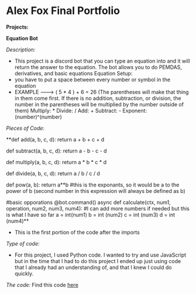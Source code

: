 # Alex Fox Final Portfolio
**Projects:**

**Equation Bot**

_Description:_

- This project is a discord bot that you can type an equation into and it will return the answer to the equation. The bot allows you to do PEMDAS, derivatives, and basic equations
Equation Setup:
- you have to put a space between every number or symbol in the equation
- EXAMPLE ---> ( 5 * 4 ) + 6 = 26 (The parentheses will make  that thing in them come first. If there is no addition, subtraction, or division, the number in the parentheses will be multiplied by the number outside of them)
Multiply: *
Divide: /
Add: +
Subtract: -
Exponent: (number)^(number)

_Pieces of Code:_

**def add(a, b, c, d):
   return a + b + c + d

def subtract(a, b, c, d):
   return a - b - c - d

def multiply(a, b, c, d):
   return a * b * c * d

def divide(a, b, c, d):
   return a / b / c / d

def pow(a, b):
   return a**b #this is the exponants, so it would be a to the power of b (second number in this expression will always be defined as b)

#basic opporations
@bot.command()
async def calculate(ctx, num1, operation, num2, num3, num4):
   #I can add more numbers if needed but this is what I have so far
   a = int(num1) 
   b = int (num2)
   c = int (num3)
   d = int (num4)**

   - This is the first portion of the code after the imports

_Type of code:_

- For this project, I used Python code. I wanted to try and use JavaScript but in the time that I had to do this project I ended up just using code that I already had an understanding of, and that I knew I could do quickly.

_The code:_
Find this code [here](https://github.com/alexfox06/EquationBot)
